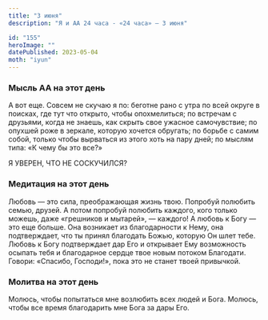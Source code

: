 ```yaml
---
title: "3 июня"
description: "Я и АА 24 часа - «24 часа» — 3 июня"

id: "155"
heroImage: ""
datePublished: 2023-05-04
moth: "iyun"
---
```


### Мысль АА на этот день

А вот еще. Совсем не скучаю я по: беготне рано с утра по всей округе в
поисках, где тут что открыто, чтобы опохмелиться; по встречам с друзьями,
когда не знаешь, как скрыть свое ужасное самочувствие; по опухшей роже в
зеркале, которую хочется обругать; по борьбе с самим собой, только чтобы
вырваться из этого хоть на пару дней; по мыслям типа: «К чему бы это все?»

Я УВЕРЕН, ЧТО НЕ СОСКУЧИЛСЯ?

### Медитация на этот день

Любовь — это сила, преображающая жизнь твою. Попробуй полюбить семью, друзей.
А потом попробуй полюбить каждого, кого только можешь, даже «грешников и
мытарей», — каждого! А любовь к Богу — это еще больше. Она возникает из
благодарности к Нему, она подтверждает, что ты принял благодать Божью, которую
Он шлет тебе. Любовь к Богу подтверждает дар Его и открывает Ему возможность
осыпать тебя и благодарное сердце твое новым потоком Благодати. Говори:
«Спасибо, Господи!», пока это не станет твоей привычкой.

### Молитва на этот день

Молюсь, чтобы попытаться мне возлюбить всех людей и Бога. Молюсь, чтобы все
время благодарить мне Бога за дары Его.
